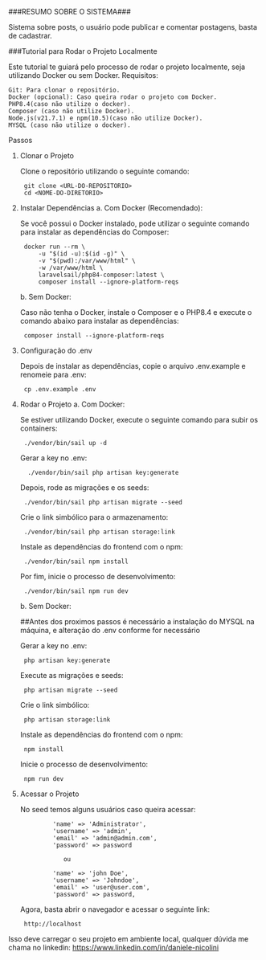 ###RESUMO SOBRE O SISTEMA###

Sistema sobre posts, o usuário pode publicar e comentar postagens, basta de cadastrar.

###Tutorial para Rodar o Projeto Localmente

Este tutorial te guiará pelo processo de rodar o projeto localmente, seja utilizando Docker ou sem Docker.
Requisitos:

    Git: Para clonar o repositório.
    Docker (opcional): Caso queira rodar o projeto com Docker.
    PHP8.4(caso não utilize o docker).
    Composer (caso não utilize Docker).
    Node.js(v21.7.1) e npm(10.5)(caso não utilize Docker).
    MYSQL (caso não utilize o docker).

Passos
1. Clonar o Projeto
    
    Clone o repositório utilizando o seguinte comando:
    
        git clone <URL-DO-REPOSITORIO>
        cd <NOME-DO-DIRETORIO>

2. Instalar Dependências
    a. Com Docker (Recomendado):

      Se você possui o Docker instalado, pode utilizar o seguinte comando para instalar as dependências do Composer:

        docker run --rm \
            -u "$(id -u):$(id -g)" \
            -v "$(pwd):/var/www/html" \
            -w /var/www/html \
            laravelsail/php84-composer:latest \
            composer install --ignore-platform-reqs

   b. Sem Docker:

    Caso não tenha o Docker, instale o Composer e o PHP8.4 e execute o comando abaixo para instalar as dependências:

        composer install --ignore-platform-reqs

3. Configuração do .env
    
    Depois de instalar as dependências, copie o arquivo .env.example e renomeie para .env:

        cp .env.example .env

4. Rodar o Projeto
  a. Com Docker:
    
   Se estiver utilizando Docker, execute o seguinte comando para subir os containers:

        ./vendor/bin/sail up -d

    Gerar a key no .env:

         ./vendor/bin/sail php artisan key:generate

    Depois, rode as migrações e os seeds:

        ./vendor/bin/sail php artisan migrate --seed

    Crie o link simbólico para o armazenamento:

        ./vendor/bin/sail php artisan storage:link

    Instale as dependências do frontend com o npm:

        ./vendor/bin/sail npm install

    Por fim, inicie o processo de desenvolvimento:

        ./vendor/bin/sail npm run dev

   b. Sem Docker:

   ##Antes dos proximos passos é necessário a instalação do MYSQL na máquina, e alteração do .env conforme for necessário

   
    Gerar a key no .env:

        php artisan key:generate

    Execute as migrações e seeds:

        php artisan migrate --seed

    Crie o link simbólico:

        php artisan storage:link

    Instale as dependências do frontend com o npm:

        npm install

    Inicie o processo de desenvolvimento:

        npm run dev

6. Acessar o Projeto

    No seed temos alguns usuários caso queira acessar:

        
                'name' => 'Administrator',
                'username' => 'admin',
                'email' => 'admin@admin.com',
                'password' => password
          
                   ou
   
                'name' => 'john Doe',
                'username' => 'Johndoe',
                'email' => 'user@user.com',
                'password' => password,
             
            
   
    Agora, basta abrir o navegador e acessar o seguinte link:

        http://localhost

Isso deve carregar o seu projeto em ambiente local, qualquer dúvida me chama no linkedin: https://www.linkedin.com/in/daniele-nicolini
